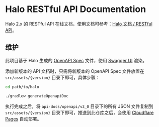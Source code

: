 # Halo RESTful API Documentation

Halo 2.x 的 RESTful API 在线文档，使用文档可参考：[Halo 文档 / RESTful API](https://docs.halo.run/category/restful-api)。

## 维护

此项目基于 Halo 生成的 [OpenAPI Spec](https://github.com/halo-dev/halo/tree/main/api-docs/openapi/v3_0) 文件，使用 [Swagger UI](https://swagger.io/tools/swagger-ui/) 渲染。

添加新版本的 API 文档时，只需将新版本的 OpenAPI Spec 文件放置在 `src/assets/{version}` 目录下即可，具体步骤：

```bash
cd path/to/halo

./gradlew generateOpenapiDoc
```

执行完成之后，将 `api-docs/openapi/v3_0` 目录下的所有 JSON 文件复制到 `src/assets/{version}` 目录下即可，推送到此仓库之后，会使用 [Cloudflare Pages](https://pages.cloudflare.com/) 自动部署。
